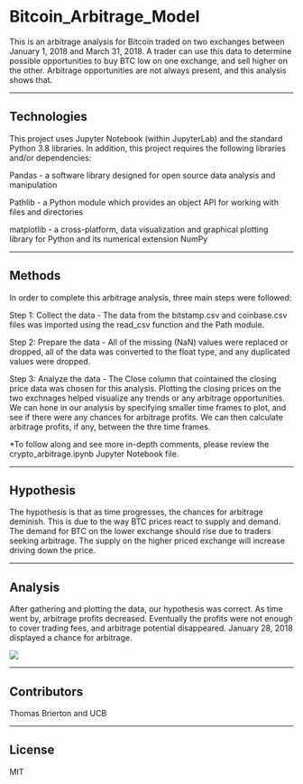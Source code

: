 # Bitcoin_Arbitrage_Model

This is an arbitrage analysis for Bitcoin traded on two exchanges between January 1, 2018 and March 31, 2018. A trader can use this data to determine possible opportunities to buy BTC low on one exchange, and sell higher on the other. Arbitrage opportunities are not always present, and this analysis shows that. 

---

## Technologies 

This project uses Jupyter Notebook (within JupyterLab) and the standard Python 3.8 libraries. In addition, this project requires the following libraries and/or dependencies:

Pandas - a software library designed for open source data analysis and manipulation

Pathlib - a Python module which provides an object API for working with files and directories

matplotlib - a cross-platform, data visualization and graphical plotting library for Python and its numerical extension NumPy

---

## Methods

In order to complete this arbitrage analysis, three main steps were followed:

Step 1: Collect the data - The data from the bitstamp.csv and coinbase.csv files was imported using the read_csv function and the Path module.

Step 2: Prepare the data - All of the missing (NaN) values were replaced or dropped, all of the data was converted to the float type, and any duplicated values were dropped.

Step 3: Analyze the data - The Close column that cointained the closing price data was chosen for this analysis. Plotting the closing prices on the two exchnages helped visualize any trends or any arbitrage opportunities. We can hone in our analysis by specifying smaller time frames to plot, and see if there were any chances for arbitrage profits. We can then calculate arbitrage profits, if any, between the thre time frames. 

*To follow along and see more in-depth comments, please review the crypto_arbitrage.ipynb Jupyter Notebook file.

---

## Hypothesis

The hypothesis is that as time progresses, the chances for arbitrage deminish. This is due to the way BTC prices react to supply and demand. The demand for BTC on the lower exchange should rise due to traders seeking arbitrage. The supply on the higher priced exchange will increase driving down the price.

---

## Analysis

After gathering and plotting the data, our hypothesis was correct. As time went by, arbitrage profits decreased. Eventually the profits were not enough to cover trading fees, and arbitrage potential disappeared. January 28, 2018 displayed a chance for arbitrage.

![](https://github.com/ThomasBrierton/images/blob/main/Screen%20Shot%202022-01-23%20at%203.56.31%20PM.png)

---

## Contributors

Thomas Brierton and UCB

---

## License

MIT